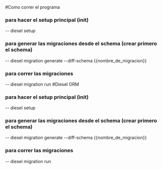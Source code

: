 
#Como correr el programa
### para hacer el setup principal (init)
-- diesel setup

### para generar las migraciones desde el schema (crear primero el schema)
-- diesel migration generate --diff-schema {{nombre_de_migracion}}

### para correr las migraciones
-- diesel migration run
#Diesel ORM


### para hacer el setup principal (init)
-- diesel setup

### para generar las migraciones desde el schema (crear primero el schema)
-- diesel migration generate --diff-schema {{nombre_de_migracion}}

### para correr las migraciones
-- diesel migration run

